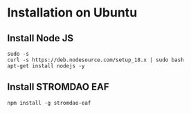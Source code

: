 # Installation on Ubuntu

## Install Node JS
```
sudo -s
curl -s https://deb.nodesource.com/setup_18.x | sudo bash
apt-get install nodejs -y
```

## Install STROMDAO EAF
```
npm install -g stromdao-eaf
```



